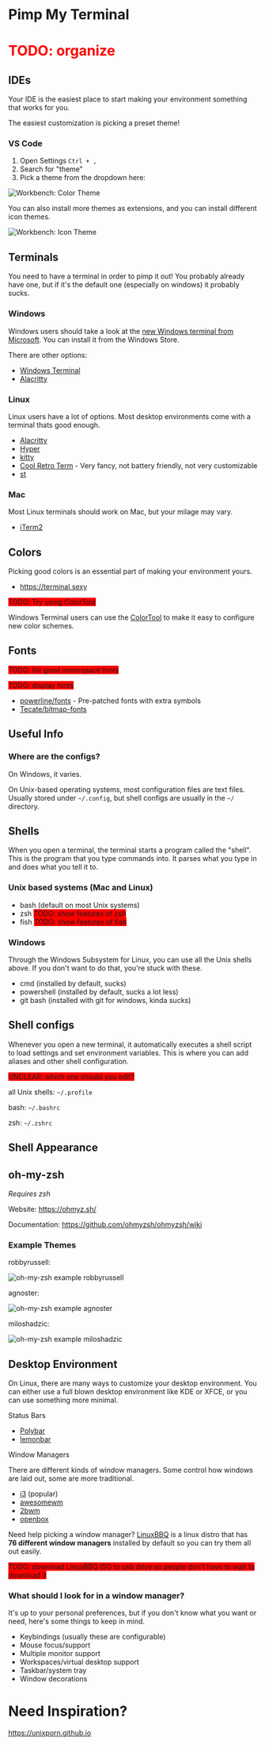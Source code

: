 # Pimp My Terminal

<span style="color:red">

# TODO: organize

</span>

## IDEs

Your IDE is the easiest place to start making your environment something that works for you.

The easiest customization is picking a preset theme!

### VS Code

1. Open Settings `Ctrl + ,`
2. Search for "theme"
3. Pick a theme from the dropdown here:

![Workbench: Color Theme](pimp-my-terminal/howto-vscode-theme.png)

You can also install more themes as extensions, and you can install different icon themes.

![Workbench: Icon Theme](pimp-my-terminal/howto-vscode-icon-theme.png)

## Terminals

You need to have a terminal in order to pimp it out! You probably already have one, but if it's the default one (especially on windows) it probably sucks.

### Windows

Windows users should take a look at the [new Windows terminal from Microsoft](https://github.com/microsoft/terminal). You can install it from the Windows Store.

There are other options:

- [Windows Terminal](https://github.com/microsoft/terminal)
- [Alacritty](https://github.com/alacritty/alacritty)

### Linux

Linux users have a lot of options. Most desktop environments come with a terminal thats good enough.

- [Alacritty](https://github.com/alacritty/alacritty)
- [Hyper](https://hyper.is)
- [kitty](https://sw.kovidgoyal.net/kitty/)
- [Cool Retro Term](https://github.com/Swordfish90/cool-retro-term) - Very fancy, not battery friendly, not very customizable
- [st](https://st.suckless.org)

### Mac

Most Linux terminals should work on Mac, but your milage may vary.

- [iTerm2](https://www.iterm2.com)

## Colors

Picking good colors is an essential part of making your environment yours.

- https://terminal.sexy

<span style="background:red">TODO: Try using ColorTool</span>

Windows Terminal users can use the [ColorTool](https://github.com/Microsoft/Terminal/tree/master/src/tools/ColorTool) to make it easy to configure new color schemes.

## Fonts

<span style="background:red">TODO: list good monospace fonts</span>

<span style="background:red">TODO: display fonts</span>

- [powerline/fonts](https://github.com/powerline/fonts) - Pre-patched fonts with extra symbols
- [Tecate/bitmap-fonts](https://github.com/Tecate/bitmap-fonts)

## Useful Info

### Where are the configs?

On Windows, it varies.

On Unix-based operating systems, most configuration files are text files. Usually stored under `~/.config`, but shell configs are usually in the `~/` directory.

## Shells

When you open a terminal, the terminal starts a program called the "shell". This is the program that you type commands into. It parses what you type in and does what you tell it to.

### Unix based systems (Mac and Linux)

- bash (default on most Unix systems)
- zsh <span style="background:red">TODO: show features of zsh</span>
- fish <span style="background:red">TODO: show features of fish</span>

### Windows

Through the Windows Subsystem for Linux, you can use all the Unix shells above. If you don't want to do that, you're stuck with these.

- cmd (installed by default, sucks)
- powershell (installed by default, sucks a lot less)
- git bash (installed with git for windows, kinda sucks)

## Shell configs

Whenever you open a new terminal, it automatically executes a shell script to load settings and set environment variables. This is where you can add aliases and other shell configuration.

<span style="background:red">UNCLEAR: which one should you edit?</span>

all Unix shells: `~/.profile`

bash: `~/.bashrc`

zsh: `~/.zshrc`

## Shell Appearance

## oh-my-zsh

*Requires zsh*

Website: https://ohmyz.sh/

Documentation: https://github.com/ohmyzsh/ohmyzsh/wiki

### Example Themes

robbyrussell:

![oh-my-zsh example robbyrussell](pimp-my-terminal/ohmyzsh-robbyrussell.jpg)

agnoster:

![oh-my-zsh example agnoster](pimp-my-terminal/ohmyzsh-agnoster.png)

miloshadzic:

![oh-my-zsh example miloshadzic](pimp-my-terminal/ohmyzsh-miloshadzic.png)

## Desktop Environment

On Linux, there are many ways to customize your desktop environment. You can either use a full blown desktop environment like KDE or XFCE, or you can use something more minimal.

Status Bars
- [Polybar](https://github.com/polybar/polybar)
- [lemonbar](https://github.com/LemonBoy/bar)

Window Managers

There are different kinds of window managers. Some control how windows are laid out, some are more traditional.

- [i3](https://i3wm.org) (popular)
- [awesomewm](https://awesomewm.org)
- [2bwm](https://github.com/venam/2bwm)
- [openbox](http://openbox.org/wiki/Main_Page)

Need help picking a window manager? [LinuxBBQ](https://linuxbbq.com/cream.html) is a linux distro that has **76 different window managers** installed by default so you can try them all out easily.

<span style="background:red">TODO: download LinuxBBQ ISO to usb drive so people don't have to wait to download it</span>

### What should I look for in a window manager?

It's up to your personal preferences, but if you don't know what you want or need, here's some things to keep in mind.

- Keybindings (usually these are configurable)
- Mouse focus/support
- Multiple monitor support
- Workspaces/virtual desktop support
- Taskbar/system tray
- Window decorations

# Need Inspiration?

https://unixporn.github.io
